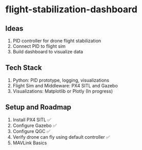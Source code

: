 # flight-stabilization-dashboard

## Ideas
1. PID controller for drone flight stabilization
2. Connect PID to flight sim
3. Build dashboard to visualize data

## Tech Stack
1. Python: PID prototype, logging, visualizations
2. Flight Sim and Middleware: PX4 SITL and Gazebo
3. Visualizations: Matplotlib or Plotly (In progress)

## Setup and Roadmap
1. Install PX4 SITL :white_check_mark:
2. Configure Gazebo :white_check_mark:
3. Configure QGC :white_check_mark:
4. Verify drone can fly using default controller :white_check_mark:
5. MAVLink Basics
